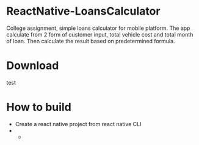 # ReactNative-LoansCalculator
College assignment, simple loans calculator for mobile platform. The app calculate from 2 form of customer input, total vehicle cost and total month of loan. Then calculate the result based on predetermined formula. 

# Download
test

# How to build
* Create a react native project from react native CLI
* *
